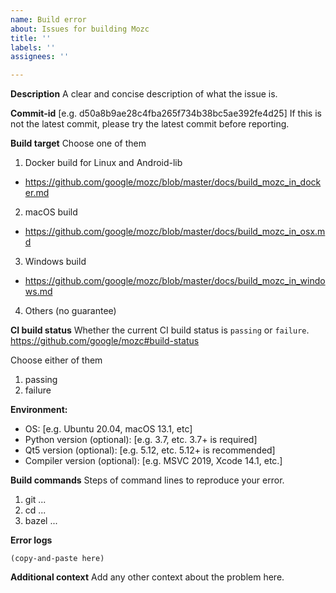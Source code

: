```yaml
---
name: Build error
about: Issues for building Mozc
title: ''
labels: ''
assignees: ''

---
```


**Description**
A clear and concise description of what the issue is.


**Commit-id**
[e.g. d50a8b9ae28c4fba265f734b38bc5ae392fe4d25]
If this is not the latest commit, please try the latest commit before reporting.


**Build target**
Choose one of them
1. Docker build for Linux and Android-lib
  + https://github.com/google/mozc/blob/master/docs/build_mozc_in_docker.md
2. macOS build
  + https://github.com/google/mozc/blob/master/docs/build_mozc_in_osx.md
3. Windows build
  + https://github.com/google/mozc/blob/master/docs/build_mozc_in_windows.md
4. Others (no guarantee)


**CI build status**
Whether the current CI build status is `passing` or `failure`.
https://github.com/google/mozc#build-status

Choose either of them
1. passing
2. failure


**Environment:**
 - OS: [e.g. Ubuntu 20.04, macOS 13.1, etc]
 - Python version (optional): [e.g. 3.7, etc. 3.7+ is required]
 - Qt5 version (optional): [e.g. 5.12, etc. 5.12+ is recommended]
 - Compiler version (optional): [e.g. MSVC 2019, Xcode 14.1, etc.]


**Build commands**
Steps of command lines to reproduce your error.
1. git ...
2. cd ...
3. bazel ...


**Error logs**

```
(copy-and-paste here)
```


**Additional context**
Add any other context about the problem here.

